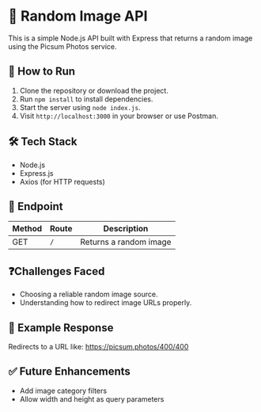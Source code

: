 # 🎲 Random Image API

This is a simple Node.js API built with Express that returns a random image using the Picsum Photos service.

## 🚀 How to Run

1. Clone the repository or download the project.
2. Run `npm install` to install dependencies.
3. Start the server using `node index.js`.
4. Visit `http://localhost:3000` in your browser or use Postman.

## 🛠 Tech Stack

- Node.js
- Express.js
- Axios (for HTTP requests)

## 🔄 Endpoint

| Method | Route                  | Description             |
|--------|------------------------|-------------------------|
| GET    | `/`    | Returns a random image  |

## ❓Challenges Faced

- Choosing a reliable random image source.
- Understanding how to redirect image URLs properly.

## 📸 Example Response

Redirects to a URL like:
https://picsum.photos/400/400


## ✅ Future Enhancements

- Add image category filters
- Allow width and height as query parameters



